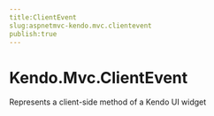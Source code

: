 ```yaml
---
title:ClientEvent
slug:aspnetmvc-kendo.mvc.clientevent
publish:true
---
```


# Kendo.Mvc.ClientEvent

Represents a client-side method of a Kendo UI widget
